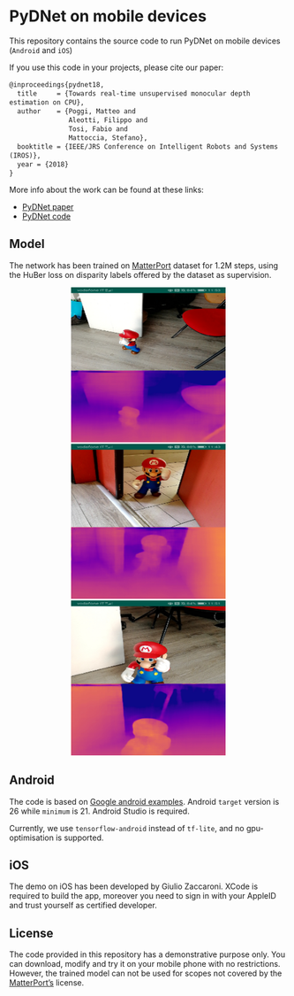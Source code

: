 # PyDNet on mobile devices

This repository contains the source code to run PyDNet on mobile devices (`Android` and `iOS`)

If you use this code in your projects, please cite our paper:

```
@inproceedings{pydnet18,
  title     = {Towards real-time unsupervised monocular depth estimation on CPU},
  author    = {Poggi, Matteo and
               Aleotti, Filippo and
               Tosi, Fabio and
               Mattoccia, Stefano},
  booktitle = {IEEE/JRS Conference on Intelligent Robots and Systems (IROS)},
  year = {2018}
}
```

More info about the work can be found at these links:
* [PyDNet paper](https://arxiv.org/pdf/1806.11430.pdf)
* [PyDNet code](https://github.com/mattpoggi/pydnet)

## Model
The network has been trained on [MatterPort](https://matterport.com/it/) dataset for 1.2M steps, using the HuBer loss on disparity labels offered by the dataset as supervision.

<div align="center">
  <img src="images/im0.jpg" width="280" height="280"/>
  <img src="images/im1.jpg" width="280" height="280"/>
  <img src="images/im2.jpg" width="280" height="280"/>
</div>

## Android
The code is based on [Google android examples](https://github.com/tensorflow/tensorflow/tree/master/tensorflow/examples/android).
Android `target` version is 26 while `minimum` is 21. Android Studio is required.

Currently, we use `tensorflow-android` instead of `tf-lite`, and no gpu-optimisation is supported.

## iOS
The demo on iOS has been developed by Giulio Zaccaroni.
XCode is required to build the app, moreover you need to sign in with your AppleID and trust yourself as certified developer.

## License
The code provided in this repository has a demonstrative purpose only. You can download, modify and try it on your mobile phone with no restrictions. However, the trained model can not be used for scopes not covered by the [MatterPort’s](https://matterport.com/it/) license.
